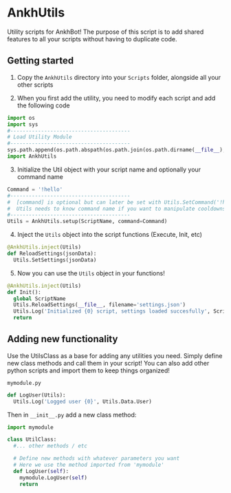 # AnkhUtils
Utility scripts for AnkhBot!
The purpose of this script is to add shared features to all your scripts without having to duplicate code.

## Getting started
1. Copy the `AnkhUtils` directory into your `Scripts` folder, alongside all your other scripts

2. When you first add the utility, you need to modify each script and add the following code

```python
import os
import sys
#---------------------------------------
# Load Utility Module
#---------------------------------------
sys.path.append(os.path.abspath(os.path.join(os.path.dirname(__file__), '..')))
import AnkhUtils
```
3. Initialize the Util object with your script name and optionally your command name

```python
Command = '!hello'
#---------------------------------------
#  [command] is optional but can later be set with Utils.SetCommand('!hello')
#  Utils needs to know command name if you want to manipulate cooldowns, etc
#---------------------------------------
Utils = AnkhUtils.setup(ScriptName, command=Command)
```

4. Inject the `Utils` object into the script functions (Execute, Init, etc)

```python
@AnkhUtils.inject(Utils)
def ReloadSettings(jsonData):
  Utils.SetSettings(jsonData)
```

5. Now you can use the `Utils` object in your functions!

```python
@AnkhUtils.inject(Utils)
def Init():
  global ScriptName
  Utils.ReloadSettings(__file__, filename='settings.json')
  Utils.Log('Initialized {0} script, settings loaded succesfully', ScriptName)
  return
```

## Adding new functionality
Use the UtilsClass as a base for adding any utilities you need. Simply define new class methods and call them in your script! You can also add other python scripts and import them to keep things organized!

`mymodule.py`
```python
def LogUser(Utils):
  Utils.Log('Logged user {0}', Utils.Data.User)
```
Then in `__init__.py` add a new class method:
```python
import mymodule

class UtilClass:
  #... other methods / etc

  # Define new methods with whatever parameters you want
  # Here we use the method imported from 'mymodule'
  def LogUser(self):
    mymodule.LogUser(self)
    return
```
